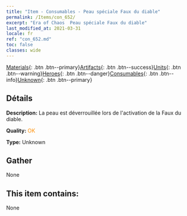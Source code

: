 ```yaml
---
title: "Item - Consumables - Peau spéciale Faux du diable"
permalink: /Items/con_652/
excerpt: "Era of Chaos  Peau spéciale Faux du diable"
last_modified_at: 2021-03-31
locale: fr
ref: "con_652.md"
toc: false
classes: wide
---
```

 [Materials](/fr/Items/){: .btn .btn--primary}[Artifacts](/fr/Items/Artifacts/){: .btn .btn--success}[Units](/fr/Items/Units/){: .btn .btn--warning}[Heroes](/fr/Items/Heroes/){: .btn .btn--danger}[Consumables](/fr/Items/Consumables/){: .btn .btn--info}[Unknown](/fr/Items/Unknown/){: .btn .btn--primary}

## Détails
 **Description:** La peau est déverrouillée lors de l'activation de la Faux du diable.

 **Quality:** <span style="color: #FF8C00">OK</span>

 **Type:** Unknown

## Gather

  None

## This item contains:

  None

